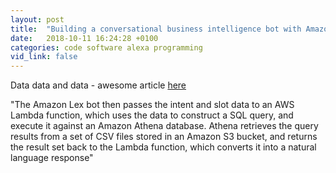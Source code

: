 ```yaml
---
layout: post
title:  "Building a conversational business intelligence bot with Amazon Lex"
date:   2018-10-11 16:24:28 +0100
categories: code software alexa programming
vid_link: false
---
```


Data data and data - awesome article [here]

"The Amazon Lex bot then passes the intent and slot data to an AWS Lambda function, which uses the data to construct a SQL query, and execute it against an Amazon Athena database. Athena retrieves the query results from a set of CSV files stored in an Amazon S3 bucket, and returns the result set back to the Lambda function, which converts it into a natural language response"

[here]: //aws.amazon.com/blogs/machine-learning/building-a-conversational-business-intelligence-bot-with-amazon-lex/